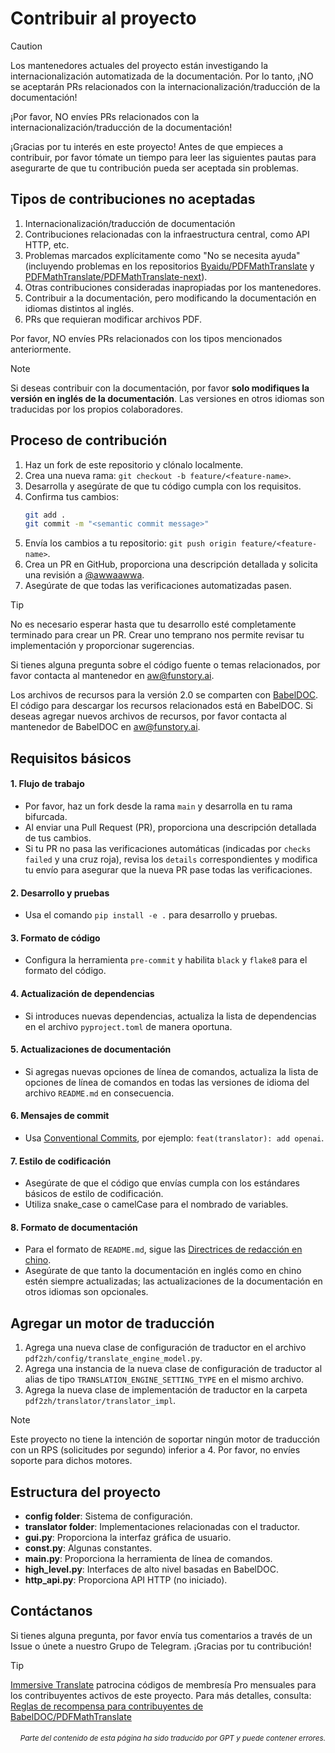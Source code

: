 # Contribuir al proyecto

> [!CAUTION]
>
> Los mantenedores actuales del proyecto están investigando la internacionalización automatizada de la documentación. Por lo tanto, ¡NO se aceptarán PRs relacionados con la internacionalización/traducción de la documentación!
>
> ¡Por favor, NO envíes PRs relacionados con la internacionalización/traducción de la documentación!

¡Gracias por tu interés en este proyecto! Antes de que empieces a contribuir, por favor tómate un tiempo para leer las siguientes pautas para asegurarte de que tu contribución pueda ser aceptada sin problemas.

## Tipos de contribuciones no aceptadas

1. Internacionalización/traducción de documentación  
2. Contribuciones relacionadas con la infraestructura central, como API HTTP, etc.  
3. Problemas marcados explícitamente como "No se necesita ayuda" (incluyendo problemas en los repositorios [Byaidu/PDFMathTranslate](Byaidu/PDFMathTranslate) y [PDFMathTranslate/PDFMathTranslate-next](PDFMathTranslate/PDFMathTranslate-next)).  
4. Otras contribuciones consideradas inapropiadas por los mantenedores.  
5. Contribuir a la documentación, pero modificando la documentación en idiomas distintos al inglés.  
6. PRs que requieran modificar archivos PDF.

Por favor, NO envíes PRs relacionados con los tipos mencionados anteriormente.

> [!NOTE]
>
> Si deseas contribuir con la documentación, por favor **solo modifiques la versión en inglés de la documentación**. Las versiones en otros idiomas son traducidas por los propios colaboradores.

## Proceso de contribución

1. Haz un fork de este repositorio y clónalo localmente.
2. Crea una nueva rama: `git checkout -b feature/<feature-name>`.
3. Desarrolla y asegúrate de que tu código cumpla con los requisitos.
4. Confirma tus cambios:
   ```bash
   git add .
   git commit -m "<semantic commit message>"
   ```
5. Envía los cambios a tu repositorio: `git push origin feature/<feature-name>`.
6. Crea un PR en GitHub, proporciona una descripción detallada y solicita una revisión a [@awwaawwa](https://github.com/awwaawwa).
7. Asegúrate de que todas las verificaciones automatizadas pasen.

> [!TIP]
>
> No es necesario esperar hasta que tu desarrollo esté completamente terminado para crear un PR. Crear uno temprano nos permite revisar tu implementación y proporcionar sugerencias.
>
> Si tienes alguna pregunta sobre el código fuente o temas relacionados, por favor contacta al mantenedor en aw@funstory.ai.
>
> Los archivos de recursos para la versión 2.0 se comparten con [BabelDOC](https://github.com/funstory-ai/BabelDOC). El código para descargar los recursos relacionados está en BabelDOC. Si deseas agregar nuevos archivos de recursos, por favor contacta al mantenedor de BabelDOC en aw@funstory.ai.

## Requisitos básicos

<h4 id="sop">1. Flujo de trabajo</h4>

   - Por favor, haz un fork desde la rama `main` y desarrolla en tu rama bifurcada.
   - Al enviar una Pull Request (PR), proporciona una descripción detallada de tus cambios.
   - Si tu PR no pasa las verificaciones automáticas (indicadas por `checks failed` y una cruz roja), revisa los `details` correspondientes y modifica tu envío para asegurar que la nueva PR pase todas las verificaciones.


<h4 id="dev&test">2. Desarrollo y pruebas</h4>

   - Usa el comando `pip install -e .` para desarrollo y pruebas.


<h4 id="formato">3. Formato de código</h4>

   - Configura la herramienta `pre-commit` y habilita `black` y `flake8` para el formato del código.


<h4 id="requpdate">4. Actualización de dependencias</h4>

   - Si introduces nuevas dependencias, actualiza la lista de dependencias en el archivo `pyproject.toml` de manera oportuna.


<h4 id="docupdate">5. Actualizaciones de documentación</h4>

   - Si agregas nuevas opciones de línea de comandos, actualiza la lista de opciones de línea de comandos en todas las versiones de idioma del archivo `README.md` en consecuencia.


<h4 id="commitmsg">6. Mensajes de commit</h4>

   - Usa [Conventional Commits](https://www.conventionalcommits.org/en/v1.0.0/), por ejemplo: `feat(translator): add openai`.


<h4 id="codestyle">7. Estilo de codificación</h4>

   - Asegúrate de que el código que envías cumpla con los estándares básicos de estilo de codificación.
   - Utiliza snake_case o camelCase para el nombrado de variables.


<h4 id="doctypo">8. Formato de documentación</h4>

   - Para el formato de `README.md`, sigue las [Directrices de redacción en chino](https://github.com/sparanoid/chinese-copywriting-guidelines).
   - Asegúrate de que tanto la documentación en inglés como en chino estén siempre actualizadas; las actualizaciones de la documentación en otros idiomas son opcionales.

## Agregar un motor de traducción

1. Agrega una nueva clase de configuración de traductor en el archivo `pdf2zh/config/translate_engine_model.py`.
2. Agrega una instancia de la nueva clase de configuración de traductor al alias de tipo `TRANSLATION_ENGINE_SETTING_TYPE` en el mismo archivo.
3. Agrega la nueva clase de implementación de traductor en la carpeta `pdf2zh/translator/translator_impl`.

> [!NOTE]
>
> Este proyecto no tiene la intención de soportar ningún motor de traducción con un RPS (solicitudes por segundo) inferior a 4. Por favor, no envíes soporte para dichos motores.

## Estructura del proyecto

- **config folder**: Sistema de configuración.  
- **translator folder**: Implementaciones relacionadas con el traductor.  
- **gui.py**: Proporciona la interfaz gráfica de usuario.  
- **const.py**: Algunas constantes.  
- **main.py**: Proporciona la herramienta de línea de comandos.  
- **high_level.py**: Interfaces de alto nivel basadas en BabelDOC.  
- **http_api.py**: Proporciona API HTTP (no iniciado).

## Contáctanos

Si tienes alguna pregunta, por favor envía tus comentarios a través de un Issue o únete a nuestro Grupo de Telegram. ¡Gracias por tu contribución!

> [!TIP]
>
> [Immersive Translate](https://immersivetranslate.com) patrocina códigos de membresía Pro mensuales para los contribuyentes activos de este proyecto. Para más detalles, consulta: [Reglas de recompensa para contribuyentes de BabelDOC/PDFMathTranslate](https://funstory-ai.github.io/BabelDOC/CONTRIBUTOR_REWARD/)

<div align="right"> 
<h6><small>Parte del contenido de esta página ha sido traducido por GPT y puede contener errores.</small></h6>